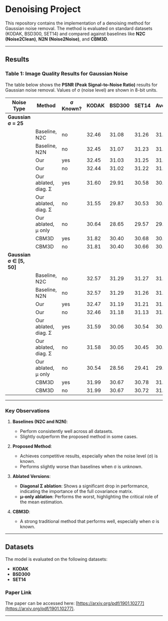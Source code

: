 # **Denoising Project**

This repository contains the implementation of a denoising method for Gaussian noise removal. The method is evaluated on standard datasets (KODAK, BSD300, SET14) and compared against baselines like **N2C (Noise2Clean)**, **N2N (Noise2Noise)**, and **CBM3D**.

---

## **Results**

### **Table 1: Image Quality Results for Gaussian Noise**
The table below shows the **PSNR (Peak Signal-to-Noise Ratio)** results for Gaussian noise removal. Values of σ (noise level) are shown in 8-bit units.

| Noise Type | Method               | σ Known? | KODAK  | BSD300 | SET14  | Average |
|------------|----------------------|----------|--------|--------|--------|---------|
| **Gaussian σ = 25** |                      |          |        |        |        |         |
|            | Baseline, N2C        | no       | 32.46  | 31.08  | 31.26  | 31.60   |
|            | Baseline, N2N        | no       | 32.45  | 31.07  | 31.23  | 31.58   |
|            | Our                  | yes      | 32.45  | 31.03  | 31.25  | 31.57   |
|            | Our                  | no       | 32.44  | 31.02  | 31.22  | 31.56   |
|            | Our ablated, diag. Σ | yes      | 31.60  | 29.91  | 30.58  | 30.70   |
|            | Our ablated, diag. Σ | no       | 31.55  | 29.87  | 30.53  | 30.65   |
|            | Our ablated, µ only  | no       | 30.64  | 28.65  | 29.57  | 29.62   |
|            | CBM3D                | yes      | 31.82  | 30.40  | 30.68  | 30.96   |
|            | CBM3D                | no       | 31.81  | 30.40  | 30.66  | 30.96   |
| **Gaussian σ ∈ [5, 50]** |                      |          |        |        |        |         |
|            | Baseline, N2C        | no       | 32.57  | 31.29  | 31.27  | 31.71   |
|            | Baseline, N2N        | no       | 32.57  | 31.29  | 31.26  | 31.70   |
|            | Our                  | yes      | 32.47  | 31.19  | 31.21  | 31.62   |
|            | Our                  | no       | 32.46  | 31.18  | 31.13  | 31.59   |
|            | Our ablated, diag. Σ | yes      | 31.59  | 30.06  | 30.54  | 30.73   |
|            | Our ablated, diag. Σ | no       | 31.58  | 30.05  | 30.45  | 30.69   |
|            | Our ablated, µ only  | no       | 30.54  | 28.56  | 29.41  | 29.50   |
|            | CBM3D                | yes      | 31.99  | 30.67  | 30.78  | 31.15   |
|            | CBM3D                | no       | 31.99  | 30.67  | 30.72  | 31.13   |

---

### **Key Observations**
1. **Baselines (N2C and N2N)**:
   - Perform consistently well across all datasets.
   - Slightly outperform the proposed method in some cases.

2. **Proposed Method**:
   - Achieves competitive results, especially when the noise level (σ) is known.
   - Performs slightly worse than baselines when σ is unknown.

3. **Ablated Versions**:
   - **Diagonal Σ ablation**: Shows a significant drop in performance, indicating the importance of the full covariance matrix.
   - **µ-only ablation**: Performs the worst, highlighting the critical role of the mean estimation.

4. **CBM3D**:
   - A strong traditional method that performs well, especially when σ is known.

---

## **Datasets**
The model is evaluated on the following datasets:
- **KODAK**
- **BSD300**
- **SET14**


### **Paper Link**
The paper can be accessed here: [https://arxiv.org/pdf/1901.10277](https://arxiv.org/pdf/1901.10277).

---
